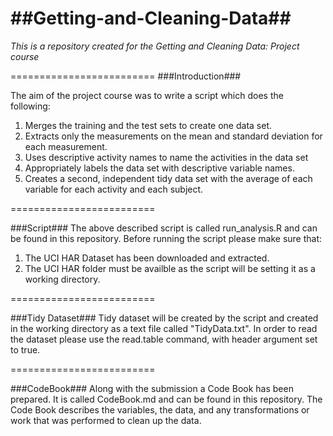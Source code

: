 ##Getting-and-Cleaning-Data##
=========================

*This is a repository created for the Getting and Cleaning Data: Project course*

=========================
###Introduction###

The aim of the project course was to write a script which does the following:
 1. Merges the training and the test sets to create one data set.
 2. Extracts only the measurements on the mean and standard deviation for each measurement. 
 3. Uses descriptive activity names to name the activities in the data set
 4. Appropriately labels the data set with descriptive variable names. 
 5. Creates a second, independent tidy data set with the average of each variable for each activity and each subject. 

=========================

###Script###
The above described script is called run_analysis.R and can be found in this repository. Before running the script please make sure that:
 1. The UCI HAR Dataset has been downloaded and extracted.
 2. The UCI HAR folder must be availble as the script will be setting it as a working directory.

=========================

###Tidy Dataset###
Tidy dataset will be created by the script and created in the working directory as a text file called "TidyData.txt". In order to read the dataset please use the read.table command, with header argument set to true.

=========================

###CodeBook###
Along with the submission a Code Book has been prepared. It is called CodeBook.md and can be found in this repository. The Code Book describes the variables, the data, and any transformations or work that was performed to clean up the data.
